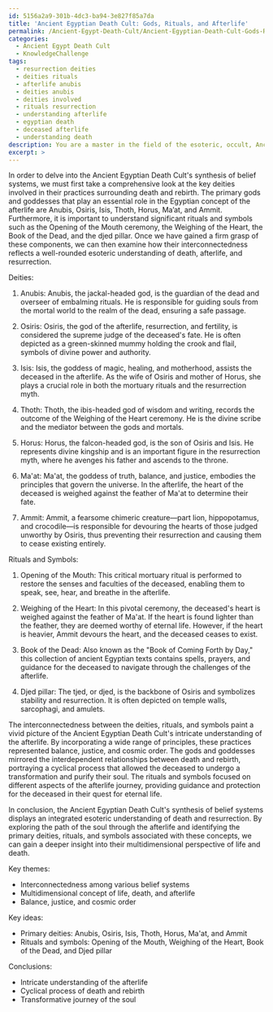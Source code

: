 ```yaml
---
id: 5156a2a9-301b-4dc3-ba94-3e827f85a7da
title: 'Ancient Egyptian Death Cult: Gods, Rituals, and Afterlife'
permalink: /Ancient-Egypt-Death-Cult/Ancient-Egyptian-Death-Cult-Gods-Rituals-and-Afterlife/
categories:
  - Ancient Egypt Death Cult
  - KnowledgeChallenge
tags:
  - resurrection deities
  - deities rituals
  - afterlife anubis
  - deities anubis
  - deities involved
  - rituals resurrection
  - understanding afterlife
  - egyptian death
  - deceased afterlife
  - understanding death
description: You are a master in the field of the esoteric, occult, Ancient Egypt Death Cult and Education. You are a writer of tests, challenges, books and deep knowledge on Ancient Egypt Death Cult for initiates and students to gain deep insights and understanding from. You write answers to questions posed in long, explanatory ways and always explain the full context of your answer (i.e., related concepts, formulas, examples, or history), as well as the step-by-step thinking process you take to answer the challenges. Be rigorous and thorough, and summarize the key themes, ideas, and conclusions at the end.
excerpt: >
---
```

  In order to delve into the Ancient Egyptian Death Cult's synthesis of belief systems, we must first take a comprehensive look at the key deities involved in their practices surrounding death and rebirth. The primary gods and goddesses that play an essential role in the Egyptian concept of the afterlife are Anubis, Osiris, Isis, Thoth, Horus, Ma’at, and Ammit. Furthermore, it is important to understand significant rituals and symbols such as the Opening of the Mouth ceremony, the Weighing of the Heart, the Book of the Dead, and the djed pillar. Once we have gained a firm grasp of these components, we can then examine how their interconnectedness reflects a well-rounded esoteric understanding of death, afterlife, and resurrection.
  
  Deities:
  1. Anubis: Anubis, the jackal-headed god, is the guardian of the dead and overseer of embalming rituals. He is responsible for guiding souls from the mortal world to the realm of the dead, ensuring a safe passage.
  
  2. Osiris: Osiris, the god of the afterlife, resurrection, and fertility, is considered the supreme judge of the deceased's fate. He is often depicted as a green-skinned mummy holding the crook and flail, symbols of divine power and authority.
  
  3. Isis: Isis, the goddess of magic, healing, and motherhood, assists the deceased in the afterlife. As the wife of Osiris and mother of Horus, she plays a crucial role in both the mortuary rituals and the resurrection myth.
  
  4. Thoth: Thoth, the ibis-headed god of wisdom and writing, records the outcome of the Weighing of the Heart ceremony. He is the divine scribe and the mediator between the gods and mortals.
  
  5. Horus: Horus, the falcon-headed god, is the son of Osiris and Isis. He represents divine kingship and is an important figure in the resurrection myth, where he avenges his father and ascends to the throne.
  
  6. Ma'at: Ma'at, the goddess of truth, balance, and justice, embodies the principles that govern the universe. In the afterlife, the heart of the deceased is weighed against the feather of Ma'at to determine their fate.
  
  7. Ammit: Ammit, a fearsome chimeric creature—part lion, hippopotamus, and crocodile—is responsible for devouring the hearts of those judged unworthy by Osiris, thus preventing their resurrection and causing them to cease existing entirely.
  
  Rituals and Symbols:
  1. Opening of the Mouth: This critical mortuary ritual is performed to restore the senses and faculties of the deceased, enabling them to speak, see, hear, and breathe in the afterlife.
  
  2. Weighing of the Heart: In this pivotal ceremony, the deceased's heart is weighed against the feather of Ma'at. If the heart is found lighter than the feather, they are deemed worthy of eternal life. However, if the heart is heavier, Ammit devours the heart, and the deceased ceases to exist.
  
  3. Book of the Dead: Also known as the "Book of Coming Forth by Day," this collection of ancient Egyptian texts contains spells, prayers, and guidance for the deceased to navigate through the challenges of the afterlife.
  
  4. Djed pillar: The tjed, or djed, is the backbone of Osiris and symbolizes stability and resurrection. It is often depicted on temple walls, sarcophagi, and amulets.
  
  The interconnectedness between the deities, rituals, and symbols paint a vivid picture of the Ancient Egyptian Death Cult's intricate understanding of the afterlife. By incorporating a wide range of principles, these practices represented balance, justice, and cosmic order. The gods and goddesses mirrored the interdependent relationships between death and rebirth, portraying a cyclical process that allowed the deceased to undergo a transformation and purify their soul. The rituals and symbols focused on different aspects of the afterlife journey, providing guidance and protection for the deceased in their quest for eternal life.
  
  In conclusion, the Ancient Egyptian Death Cult's synthesis of belief systems displays an integrated esoteric understanding of death and resurrection. By exploring the path of the soul through the afterlife and identifying the primary deities, rituals, and symbols associated with these concepts, we can gain a deeper insight into their multidimensional perspective of life and death.
  
  Key themes:
  - Interconnectedness among various belief systems
  - Multidimensional concept of life, death, and afterlife
  - Balance, justice, and cosmic order
  
  Key ideas:
  - Primary deities: Anubis, Osiris, Isis, Thoth, Horus, Ma'at, and Ammit
  - Rituals and symbols: Opening of the Mouth, Weighing of the Heart, Book of the Dead, and Djed pillar
  
  Conclusions:
  - Intricate understanding of the afterlife
  - Cyclical process of death and rebirth
  - Transformative journey of the soul
